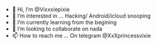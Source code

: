 - 👋 Hi, I’m @Vixxxiepixie
- 👀 I’m interested in ... Hacking/ Android/icloud snooping
- 🌱 I’m currently learning from the begining
- 💞️ I’m looking to collaborate on nada
- 📫 How to reach me ...
On telegram @XxXprincessvixie
<!---
Vixxxiepixie/Vixxxiepixie is a ✨ special ✨ repository because its `README.md` (this file) appears on your GitHub profile.
You can click the Preview link to take a look at your changes.
--->
